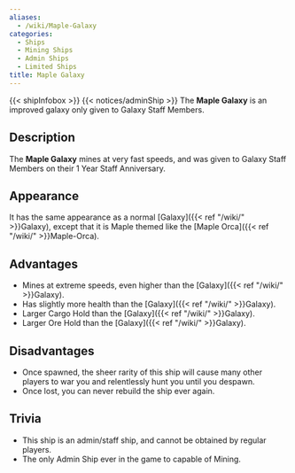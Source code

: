 ```yaml
---
aliases:
  - /wiki/Maple-Galaxy
categories:
  - Ships
  - Mining Ships
  - Admin Ships
  - Limited Ships
title: Maple Galaxy
---
```


{{< shipInfobox >}} {{< notices/adminShip >}} The **Maple Galaxy** is an improved galaxy only given to Galaxy Staff Members.

## Description

The **Maple Galaxy** mines at very fast speeds, and was given to Galaxy Staff Members on their 1 Year Staff Anniversary.

## Appearance

It has the same appearance as a normal [Galaxy]({{< ref "/wiki/" >}}Galaxy), except that it is Maple themed like the [Maple Orca]({{< ref "/wiki/" >}}Maple-Orca).

## Advantages

- Mines at extreme speeds, even higher than the [Galaxy]({{< ref "/wiki/" >}}Galaxy).
- Has slightly more health than the [Galaxy]({{< ref "/wiki/" >}}Galaxy).
- Larger Cargo Hold than the [Galaxy]({{< ref "/wiki/" >}}Galaxy).
- Larger Ore Hold than the [Galaxy]({{< ref "/wiki/" >}}Galaxy).

## Disadvantages

- Once spawned, the sheer rarity of this ship will cause many other players to war you and relentlessly hunt you until you despawn.
- Once lost, you can never rebuild the ship ever again.

## Trivia

- This ship is an admin/staff ship, and cannot be obtained by regular players.
- The only Admin Ship ever in the game to capable of Mining.
